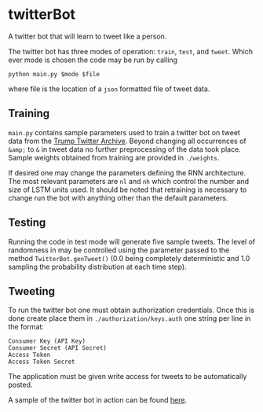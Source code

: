 # twitterBot
A twitter bot that will learn to tweet like a person.

The twitter bot has three modes of operation: `train`, `test`, and `tweet`. Which ever mode is chosen
the code may be run by calling

```
python main.py $mode $file
```

where file is the location of a `json` formatted file of tweet data.

## Training
`main.py` contains sample parameters used to train a twitter bot on  tweet data from the [Trump Twitter
Archive](http://www.trumptwitterarchive.com/archive). Beyond changing all occurrences of `&amp;` to
`&` in tweet data no further preprocessing of the data took place. Sample weights obtained from training
are provided in `./weights`.

If desired one may change the parameters defining the RNN architecture. The most relevant parameters are
`nl` and `nh` which control the number and size of LSTM units used. It should be noted that retraining
is necessary to change run the bot with anything other than the default parameters.

## Testing
Running the code in test mode will generate five sample tweets. The level of randomness in may be
controlled using the parameter passed to the method `TwitterBot.genTweet()` (0.0 being completely
deterministic and 1.0 sampling the probability distribution at each time step).

## Tweeting
To run the twitter bot one must obtain authorization credentials. Once this is done create place them
in `./authorization/keys.auth` one string per line in the format:

```
Consumer Key (API Key)
Consumer Secret (API Secret)
Access Token
Access Token Secret
```

The application must be given write access for tweets to be automatically posted.

A sample of the twitter bot in action can be found [here](https://twitter.com/trumptron9000).

